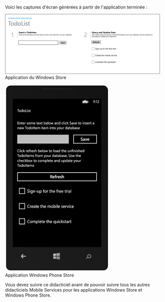 
Voici les captures d'écran générées à partir de l'application terminée :

![](./media/mobile-services-windows-universal-get-started/mobile-quickstart-completed.png)
<br/>Application du Windows Store

![](./media/mobile-services-windows-universal-get-started/mobile-quickstart-completed-wp8.png)
<br/>Application Windows Phone Store

Vous devez suivre ce didacticiel avant de pouvoir suivre tous les autres didacticiels Mobile Services pour les applications Windows Store et Windows Phone Store. 

<!--HONumber=52--> 
